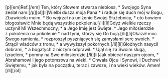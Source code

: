 [p][em]Ref.[/em] Ten, który Słowem stwarza niebiosa, * Swojego Syna zesłał nam.[/p][ol][li]Wielbi dusza moja Pana * i raduje się duch mój w Bogu, Zbawicielu moim. * Bo wejrzał na uniżenie Swojej Służebnicy, * oto bowiem błogosławić Mnie będą wszystkie pokolenia.[/li][li]Gdyż wielkie rzeczy uczynił Mi Wszechmocny, * a Jego Imię jest Święte. * Jego miłosierdzie z pokolenia na pokolenie * nad tymi, którzy się Go boją.[/li][li]Okazał moc Swego ramienia, * rozproszył pyszniących się zamysłami serc swoich. * Strącił władców z tronu, * a wywyższył pokornych.[/li][li]Głodnych nasycił dobrami, * a bogatych z niczym odprawił. * Ujął się za Swoim sługą, Izraelem, * pomny na Swe miłosierdzie.[/li][li]Jak obiecał naszym ojcom, * Abrahamowi i jego potomstwu na wieki. * Chwała Ojcu i Synowi, i Duchowi Świętemu, * jak była na początku, teraz i zawsze, i na wieki wieków. Amen![/li][/ol]